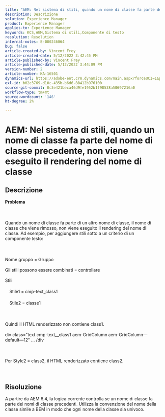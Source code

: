 ```yaml
---
title: "AEM: Nel sistema di stili, quando un nome di classe fa parte del nome di classe precedente, non viene eseguito il rendering del nome di classe"
description: Descrizione
solution: Experience Manager
product: Experience Manager
applies-to: Experience Manager
keywords: KCS,AEM,Sistema di stili,Componente di testo
resolution: Resolution
internal-notes: E-000246064
bug: false
article-created-by: Vincent Frey
article-created-date: 5/12/2022 3:42:45 PM
article-published-by: Vincent Frey
article-published-date: 5/12/2022 3:44:09 PM
version-number: 2
article-number: KA-16501
dynamics-url: https://adobe-ent.crm.dynamics.com/main.aspx?forceUCI=1&pagetype=entityrecord&etn=knowledgearticle&id=d70ba725-0ad2-ec11-a7b5-0022480a8683
exl-id: b02c3769-d10c-435b-b6d6-88412b976100
source-git-commit: 0c3e421beca46d9fe1952b1f98538a50697216a0
workflow-type: tm+mt
source-wordcount: '146'
ht-degree: 2%

---
```


# AEM: Nel sistema di stili, quando un nome di classe fa parte del nome di classe precedente, non viene eseguito il rendering del nome di classe

## Descrizione

<b>Problema</b><br><br> <br><br>Quando un nome di classe fa parte di un altro nome di classe, il nome di classe che viene rimosso, non viene eseguito il rendering del nome di classe. Ad esempio, per aggiungere stili sotto a un criterio di un componente testo:<br><br> <br><br>Nome gruppo = Gruppo<br><br>Gli stili possono essere combinati = controllare<br><br>Stili<br><br>　Stile1 = cmp-text_class1<br><br>　Stile2 = classe1<br><br> <br><br>Quindi il HTML renderizzato non contiene class1.<br><br>div class=&quot;text cmp-text__class1 aem-GridColumn aem-GridColumn—default—12&quot; ... /div<br><br> <br><br>Per Style2 = class2, il HTML renderizzato contiene class2.<br><br><br>

## Risoluzione


A partire da AEM 6.4, la logica corrente controlla se un nome di classe fa parte dei nomi di classe precedenti. Utilizza la convenzione del nome della classe simile a BEM in modo che ogni nome della classe sia univoco.
